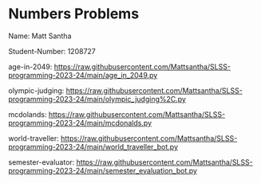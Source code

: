 # Numbers Problems

Name: Matt Santha

Student-Number: 1208727

age-in-2049: https://raw.githubusercontent.com/Mattsantha/SLSS-programming-2023-24/main/age_in_2049.py 

olympic-judging: https://raw.githubusercontent.com/Mattsantha/SLSS-programming-2023-24/main/olympic_judging%2C.py 

mcdolands: https://raw.githubusercontent.com/Mattsantha/SLSS-programming-2023-24/main/mcdonalds.py

world-traveller: https://raw.githubusercontent.com/Mattsantha/SLSS-programming-2023-24/main/world_traveller_bot.py 

semester-evaluator: https://raw.githubusercontent.com/Mattsantha/SLSS-programming-2023-24/main/semester_evaluation_bot.py 